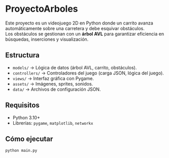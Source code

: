 # ProyectoArboles

Este proyecto es un videojuego 2D en Python donde un carrito avanza automáticamente
sobre una carretera y debe esquivar obstáculos.  
Los obstáculos se gestionan con un **árbol AVL** para garantizar eficiencia en búsquedas,
inserciones y visualización.

## Estructura
- `models/` → Lógica de datos (árbol AVL, carrito, obstáculos).
- `controllers/` → Controladores del juego (carga JSON, lógica del juego).
- `views/` → Interfaz gráfica con Pygame.
- `assets/` → Imágenes, sprites, sonidos.
- `data/` → Archivos de configuración JSON.

## Requisitos
- Python 3.10+
- Librerías: `pygame`, `matplotlib`, `networkx`

## Cómo ejecutar
```bash
python main.py
